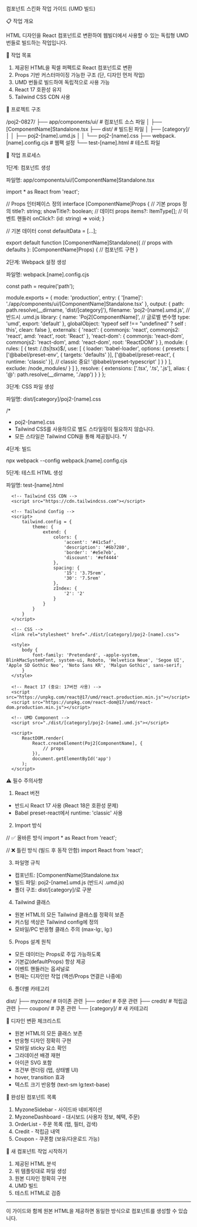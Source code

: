 컴포넌트 스킨화 작업 가이드 (UMD 빌드)

📋 작업 개요

HTML 디자인을 React 컴포넌트로 변환하여 웹빌더에서 사용할 수 있는 독립형 UMD 번들로 빌드하는 작업입니다.

🎯 작업 목표

1. 제공된 HTML을 픽셀 퍼펙트로 React 컴포넌트로 변환
2. Props 기반 커스터마이징 가능한 구조 (단, 디자인 먼저 작업)
3. UMD 번들로 빌드하여 독립적으로 사용 가능
4. React 17 호환성 유지
5. Tailwind CSS CDN 사용

📁 프로젝트 구조

/poj2-0827/
├── app/components/ui/          # 컴포넌트 소스 파일
│   ├── [ComponentName]Standalone.tsx
├── dist/                       # 빌드된 파일
│   ├── [category]/
│   │   ├── poj2-[name].umd.js
│   │   └── poj2-[name].css
├── webpack.[name].config.cjs   # 웹팩 설정
└── test-[name].html            # 테스트 파일

🔧 작업 프로세스

1단계: 컴포넌트 생성

파일명: app/components/ui/[ComponentName]Standalone.tsx

import * as React from 'react';

// Props 인터페이스 정의
interface [ComponentName]Props {
// 기본 props 정의
title?: string;
showTitle?: boolean;
// 데이터 props
items?: ItemType[];
// 이벤트 핸들러
onClick?: (id: string) => void;
}

// 기본 데이터
const defaultData = [...];

export default function [ComponentName]Standalone({
// props with defaults
}: [ComponentName]Props) {
// 컴포넌트 구현
}

2단계: Webpack 설정 생성

파일명: webpack.[name].config.cjs

const path = require('path');

module.exports = {
mode: 'production',
entry: {
'[name]': './app/components/ui/[ComponentName]Standalone.tsx'
},
output: {
path: path.resolve(__dirname, 'dist/[category]'),
filename: 'poj2-[name].umd.js',  // 반드시 .umd.js
library: {
name: 'Poj2[ComponentName]',   // 글로벌 변수명
type: 'umd',
export: 'default'
},
globalObject: 'typeof self !== "undefined" ? self : this',
clean: false
},
externals: {
'react': {
commonjs: 'react',
commonjs2: 'react',
amd: 'react',
root: 'React'
},
'react-dom': {
commonjs: 'react-dom',
commonjs2: 'react-dom',
amd: 'react-dom',
root: 'ReactDOM'
}
},
module: {
rules: [
{
test: /\.(ts|tsx)$/,
use: [
{
loader: 'babel-loader',
options: {
presets: [
['@babel/preset-env', { targets: 'defaults' }],
['@babel/preset-react', { runtime: 'classic' }], // classic 중요!
'@babel/preset-typescript'
]
}
}
],
exclude: /node_modules/
}
]
},
resolve: {
extensions: ['.tsx', '.ts', '.js'],
alias: {
'@': path.resolve(__dirname, './app')
}
}
};

3단계: CSS 파일 생성

파일명: dist/[category]/poj2-[name].css

/*
* poj2-[name].css
* Tailwind CSS를 사용하므로 별도 스타일링이 필요하지 않습니다.
* 모든 스타일은 Tailwind CDN을 통해 제공됩니다.
  */

4단계: 빌드

npx webpack --config webpack.[name].config.cjs

5단계: 테스트 HTML 생성

파일명: test-[name].html

  <!DOCTYPE html>
  <html lang="ko">
  <head>
      <meta charset="UTF-8">
      <meta name="viewport" content="width=device-width, initial-scale=1.0">
      <title>Poj2 [ComponentName] Test</title>

      <!-- Tailwind CSS CDN -->
      <script src="https://cdn.tailwindcss.com"></script>

      <!-- Tailwind Config -->
      <script>
          tailwind.config = {
              theme: {
                  extend: {
                      colors: {
                          'accent': '#41c5af',
                          'description': '#6b7280',
                          'border': '#e5e7eb',
                          'discount': '#ef4444'
                      },
                      spacing: {
                          '15': '3.75rem',
                          '30': '7.5rem'
                      },
                      zIndex: {
                          '2': '2'
                      }
                  }
              }
          }
      </script>

      <!-- CSS -->
      <link rel="stylesheet" href="./dist/[category]/poj2-[name].css">

      <style>
          body {
              font-family: 'Pretendard', -apple-system, BlinkMacSystemFont, system-ui, Roboto, 'Helvetica Neue', 'Segoe UI', 'Apple SD Gothic Neo', 'Noto Sans KR', 'Malgun Gothic', sans-serif;
          }
      </style>
  </head>
  <body class="bg-gray-50">
      <div id="app"></div>

      <!-- React 17 (중요: 17버전 사용) -->
      <script src="https://unpkg.com/react@17/umd/react.production.min.js"></script>
      <script src="https://unpkg.com/react-dom@17/umd/react-dom.production.min.js"></script>

      <!-- UMD Component -->
      <script src="./dist/[category]/poj2-[name].umd.js"></script>

      <script>
          ReactDOM.render(
              React.createElement(Poj2[ComponentName], {
                  // props
              }),
              document.getElementById('app')
          );
      </script>
  </body>
  </html>

⚠️ 필수 주의사항

1. React 버전

- 반드시 React 17 사용 (React 18은 호환성 문제)
- Babel preset-react에서 runtime: 'classic' 사용

2. Import 방식

// ✅ 올바른 방식
import * as React from 'react';

// ❌ 틀린 방식 (빌드 후 동작 안함)
import React from 'react';

3. 파일명 규칙

- 컴포넌트: [ComponentName]Standalone.tsx
- 빌드 파일: poj2-[name].umd.js (반드시 .umd.js)
- 폴더 구조: dist/[category]/로 구분

4. Tailwind 클래스

- 원본 HTML의 모든 Tailwind 클래스를 정확히 보존
- 커스텀 색상은 Tailwind config에 정의
- 모바일/PC 반응형 클래스 주의 (max-lg:, lg:)

5. Props 설계 원칙

- 모든 데이터는 Props로 주입 가능하도록
- 기본값(defaultProps) 항상 제공
- 이벤트 핸들러는 옵셔널로
- 현재는 디자인만 작업 (액션/Props 연결은 나중에)

6. 폴더별 카테고리

dist/
├── myzone/     # 마이존 관련
├── order/      # 주문 관련
├── credit/     # 적립금 관련
├── coupon/     # 쿠폰 관련
└── [category]/ # 새 카테고리

🎨 디자인 변환 체크리스트

- 원본 HTML의 모든 클래스 보존
- 반응형 디자인 정확히 구현
- 모바일 sticky 요소 확인
- 그라데이션 배경 재현
- 아이콘 SVG 포함
- 조건부 렌더링 (탭, 상태별 UI)
- hover, transition 효과
- 텍스트 크기 반응형 (text-sm lg:text-base)

📝 완성된 컴포넌트 목록

1. MyzoneSidebar - 사이드바 네비게이션
2. MyzoneDashboard - 대시보드 (사용자 정보, 혜택, 주문)
3. OrderList - 주문 목록 (탭, 필터, 검색)
4. Credit - 적립금 내역
5. Coupon - 쿠폰함 (보유/다운로드 가능)

🚀 새 컴포넌트 작업 시작하기

1. 제공된 HTML 분석
2. 위 템플릿대로 파일 생성
3. 원본 디자인 정확히 구현
4. UMD 빌드
5. 테스트 HTML로 검증

  ---
이 가이드와 함께 원본 HTML을 제공하면 동일한 방식으로 컴포넌트를 생성할 수 있습니다.
